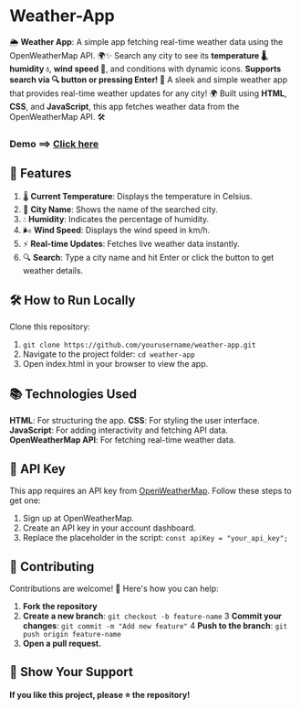 # Weather-App
🌦️ **Weather App**: A simple app fetching real-time weather data using the OpenWeatherMap API. 🌍✨ Search any city to see its **temperature 🌡️**, **humidity 💧**, **wind speed 💨**, and conditions with dynamic icons. **Supports search via 🔍 button or pressing Enter! 🚀**
A sleek and simple weather app that provides real-time weather updates for any city! 🌍 Built using **HTML**, **CSS**, and **JavaScript**, this app fetches weather data from the OpenWeatherMap API. 🛠️

### **Demo** ==> [Click here](https://deepukr0315.github.io/Weather-App/)

## 🚀 Features
1. 🌡️ **Current Temperature**: Displays the temperature in Celsius.
2. 🌆 **City Name**: Shows the name of the searched city.
3. 💧 **Humidity**: Indicates the percentage of humidity.
4. 🌬️ **Wind Speed**: Displays the wind speed in km/h.
5. ⚡ **Real-time Updates**: Fetches live weather data instantly.
6. 🔍 **Search**: Type a city name and hit Enter or click the button to get weather details.


## 🛠️ How to Run Locally
Clone this repository:
1. ```git clone https://github.com/yourusername/weather-app.git```
2. Navigate to the project folder: ```cd weather-app```
3. Open index.html in your browser to view the app.

## 📚 **Technologies Used**
**HTML**: For structuring the app.
**CSS**: For styling the user interface.
**JavaScript**: For adding interactivity and fetching API data.
**OpenWeatherMap API**: For fetching real-time weather data.

## 🔗 **API Key**
This app requires an API key from [OpenWeatherMap](https://home.openweathermap.org/api_keys). Follow these steps to get one:
1. Sign up at OpenWeatherMap.
2. Create an API key in your account dashboard.
3. Replace the placeholder in the script: ```const apiKey = "your_api_key";```
   
## 📩 **Contributing**
Contributions are welcome! 🎉 Here's how you can help:

1. **Fork the repository**
2. **Create a new branch**: ```git checkout -b feature-name```
3 **Commit your changes**: ```git commit -m "Add new feature"```
4 **Push to the branch**: ```git push origin feature-name```
5. **Open a pull request.**
## **🌟 Show Your Support**
**If you like this project, please ⭐ the repository!**

